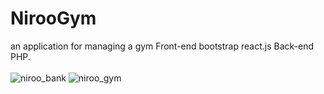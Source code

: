 # NirooGym
an application for managing a gym
Front-end bootstrap react.js 
Back-end PHP. <br /><br />
 ![niroo_bank](https://user-images.githubusercontent.com/67925134/172973300-51847efe-c048-45fd-b6ad-8c96454a3a4d.png)
![niroo_gym](https://user-images.githubusercontent.com/67925134/172974397-49d01f93-cde8-4143-9bc1-607e62cd471e.png)
